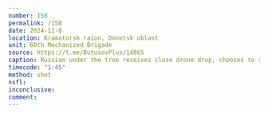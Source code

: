 ```yaml
---
number: 158
permalink: /158
date: 2024-11-8
location: Kramatorsk raion, Donetsk oblast
unit: 60th Mechanized Brigade
source: https://t.me/ButusovPlus/14865
caption: Russian under the tree receives close drone drop, chooses to shoot himself
timecode: "1:45"
method: shot
nsfl: 
inconclusive: 
comment: 
---
```

<script async src="https://telegram.org/js/telegram-widget.js?22" data-telegram-post="ButusovPlus/14865" data-width="100%" data-userpic="false"></script>